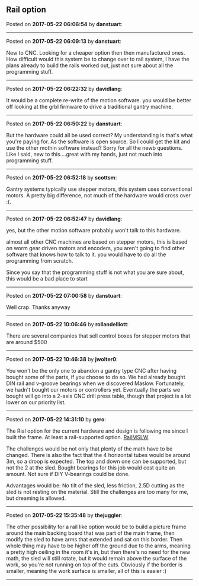 ## Rail option
Posted on **2017-05-22 06:06:54** by **danstuart**:



---

Posted on **2017-05-22 06:09:13** by **danstuart**:

New to CNC. Looking for a cheaper option then then manufactured ones. How difficult would this system be to change over to rail system, I have the plans already to build the rails worked out, just not sure about all the programming stuff.

---

Posted on **2017-05-22 06:22:32** by **davidlang**:

It would be a complete re-write of the motion software. you would be better off looking at the grbl firmware to drive a traditional gantry machine.

---

Posted on **2017-05-22 06:50:22** by **danstuart**:

But the hardware could all be used correct? My understanding is that's what you're paying for. As the software is open source. So I could get the kit and use the other mothin software instead? Sorry for all the newb questions. Like I said, new to this....great with my hands, just not much into programming stuff.

---

Posted on **2017-05-22 06:52:18** by **scottsm**:

Gantry systems typically use stepper motors, this system uses conventional motors. A pretty big difference, not much of the hardware would cross over :(.

---

Posted on **2017-05-22 06:52:47** by **davidlang**:

yes, but the other motion software probably won't talk to this hardware.



almost all other CNC machines are based on stepper motors, this is based on worm gear driven motors and encoders, you aren't going to find other software that knows how to talk to it. you would have to do all the programming from scratch.



Since you say that the programming stuff is not what you are sure about, this would be a bad place to start

---

Posted on **2017-05-22 07:00:58** by **danstuart**:

Well crap. Thanks anyway

---

Posted on **2017-05-22 10:06:46** by **rollandelliott**:

There are several companies that sell control boxes for stepper motors that are around $500

---

Posted on **2017-05-22 10:46:38** by **jwolter0**:

You won't be the only one to abandon a gantry type CNC after having bought some of the parts, if you choose to do so.  We had already bought DIN rail and v-groove bearings when we discovered Maslow.  Fortunately, we hadn't bought our motors or controllers yet.  Eventually the parts we bought will go into a 2-axis CNC drill press table, though that project is a lot lower on our priority list.

---

Posted on **2017-05-22 14:31:10** by **gero**:

The Rial option for the current hardware and design is following me since I built the frame. At least a rail-supported option.  [RailMSLW](/images/3N/fZ/3NfZ_railmslw.jpg.jpg) 

The challenges would be not only that plenty of the math have to be changed. There is also the fact that the 4 horizontal tubes would be around 3m, so a droop is expected. The top and down one can be supported, but not the 2 at the sled. Bought bearings for this job would cost quite an amount. Not sure if DIY V-bearings could be done.

Advantages would be: No tilt of the sled, less friction, 2.5D cutting as the sled is not resting on the material. Still the challenges are too many for me, but dreaming is allowed.

---

Posted on **2017-05-22 15:35:48** by **thejuggler**:

The other possibility for a rail like option would be to build a picture frame around the main backing board that was part of the main frame, then modify the sled to have arms that extended and sat on this border.  Then whole thing may have to be higher off the ground due to the arms, meaning a pretty high ceiling in the room it's in, but then there's no need for the new math, the sled will still rotate, but it would remain above the surface of the work, so you're not running on top of the cuts.  Obviously if the border is smaller,  meaning the work surface is smaller, all of this is easier :)

---

